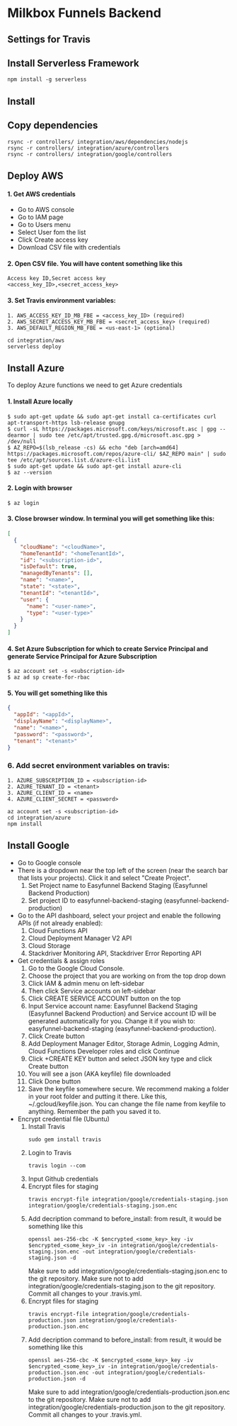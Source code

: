 # Milkbox Funnels Backend

## Settings for Travis

## Install Serverless Framework
```
npm install -g serverless
```

## Install 

## Copy dependencies
```
rsync -r controllers/ integration/aws/dependencies/nodejs
rsync -r controllers/ integration/azure/controllers
rsync -r controllers/ integration/google/controllers
```

## Deploy AWS
#### 1. Get AWS credentials
- Go to AWS console
- Go to IAM page
- Go to Users menu
- Select User fom the list
- Click Create access key
- Download CSV file with credentials

#### 2. Open CSV file. You will have content something like this
```csv
Access key ID,Secret access key
<access_key_ID>,<secret_access_key>
```
#### 3. Set Travis environment variables:
    1. AWS_ACCESS_KEY_ID_MB_FBE = <access_key_ID> (required)
    2. AWS_SECRET_ACCESS_KEY_MB_FBE = <secret_access_key> (required)
    3. AWS_DEFAULT_REGION_MB_FBE = <us-east-1> (optional)

```
cd integration/aws
serverless deploy
```

## Install Azure
To deploy Azure functions we need to get Azure credentials

#### 1. Install Azure locally
```
$ sudo apt-get update && sudo apt-get install ca-certificates curl apt-transport-https lsb-release gnupg
$ curl -sL https://packages.microsoft.com/keys/microsoft.asc | gpg --dearmor | sudo tee /etc/apt/trusted.gpg.d/microsoft.asc.gpg > /dev/null
$ AZ_REPO=$(lsb_release -cs) && echo "deb [arch=amd64] https://packages.microsoft.com/repos/azure-cli/ $AZ_REPO main" | sudo tee /etc/apt/sources.list.d/azure-cli.list
$ sudo apt-get update && sudo apt-get install azure-cli
$ az --version
```
#### 2. Login with browser
```
$ az login
```
#### 3. Close browser window. In terminal you will get something like this:
```json
[
  {
    "cloudName": "<cloudName>",
    "homeTenantId": "<homeTenantId>",
    "id": "<subscription-id>",
    "isDefault": true,
    "managedByTenants": [],
    "name": "<name>",
    "state": "<state>",
    "tenantId": "<tenantId>",
    "user": {
      "name": "<user-name>",
      "type": "<user-type>"
    }
  }
]
```
#### 4. Set Azure Subscription for which to create Service Principal and generate Service Principal for Azure Subscription
```
$ az account set -s <subscription-id>
$ az ad sp create-for-rbac
```
#### 5. You will get something like this
```json
{
  "appId": "<appId>",
  "displayName": "<displayName>",
  "name": "<name>",
  "password": "<password>",
  "tenant": "<tenant>"
}
```
### 6. Add secret environment variables on travis:
    1. AZURE_SUBSCRIPTION_ID = <subscription-id>
    2. AZURE_TENANT_ID = <tenant>
    3. AZURE_CLIENT_ID = <name>
    4. AZURE_CLIENT_SECRET = <password>

```
az account set -s <subscription-id>
cd integration/azure
npm install
```

## Install Google
- Go to Google console
- There is a dropdown near the top left of the screen (near the search bar that lists your projects). Click it and select "Create Project".
    1. Set Project name to Easyfunnel Backend Staging (Easyfunnel Backend Production)
    2. Set project ID to easyfunnel-backend-staging (easyfunnel-backend-production)
- Go to the API dashboard, select your project and enable the following APIs (if not already enabled):
    1. Cloud Functions API
    2. Cloud Deployment Manager V2 API
    3. Cloud Storage
    4. Stackdriver Monitoring API, Stackdriver Error Reporting API
- Get credentials & assign roles
    1. Go to the Google Cloud Console.
    2. Choose the project that you are working on from the top drop down
    3. Click IAM & admin menu on left-sidebar
    4. Then click Service accounts on left-sidebar
    5. Click CREATE SERVICE ACCOUNT button on the top
    6. Input Service account name: Easyfunnel Backend Staging (Easyfunnel Backend Production) and Service account ID will be generated automatically for you. Change it if you wish to: easyfunnel-backend-staging (easyfunnel-backend-production).
    7. Click Create button
    8. Add Deployment Manager Editor, Storage Admin, Logging Admin, Cloud Functions Developer roles and click Continue
    9. Click +CREATE KEY button and select JSON key type and click Create button
    10. You will see a json (AKA keyfile) file downloaded
    11. Click Done button
    12. Save the keyfile somewhere secure. We recommend making a folder in your root folder and putting it there. Like this, ~/.gcloud/keyfile.json. You can change the file name from keyfile to anything. Remember the path you saved it to.
- Encrypt credential file (Ubuntu)
    1. Install Travis
        ```shell script
        sudo gem install travis
        ```
    2. Login to Travis
        ```shell script
        travis login --com
        ```
    3. Input Github credentials
    4. Encrypt files for staging
        ```shell script
        travis encrypt-file integration/google/credentials-staging.json integration/google/credentials-staging.json.enc
        ```
    5. Add decription command to before_install: from result, it would be something like this
        ```shell script
        openssl aes-256-cbc -K $encrypted_<some_key>_key -iv $encrypted_<some_key>_iv -in integration/google/credentials-staging.json.enc -out integration/google/credentials-staging.json -d
        ```
        Make sure to add integration/google/credentials-staging.json.enc to the git repository.
        Make sure not to add integration/google/credentials-staging.json to the git repository.
        Commit all changes to your .travis.yml.
    6. Encrypt files for staging
        ```shell script
        travis encrypt-file integration/google/credentials-production.json integration/google/credentials-production.json.enc
        ```
    7. Add decription command to before_install: from result, it would be something like this
        ```shell script
        openssl aes-256-cbc -K $encrypted_<some_key>_key -iv $encrypted_<some_key>_iv -in integration/google/credentials-production.json.enc -out integration/google/credentials-production.json -d
        ```
        Make sure to add integration/google/credentials-production.json.enc to the git repository.
        Make sure not to add integration/google/credentials-production.json to the git repository.
        Commit all changes to your .travis.yml.